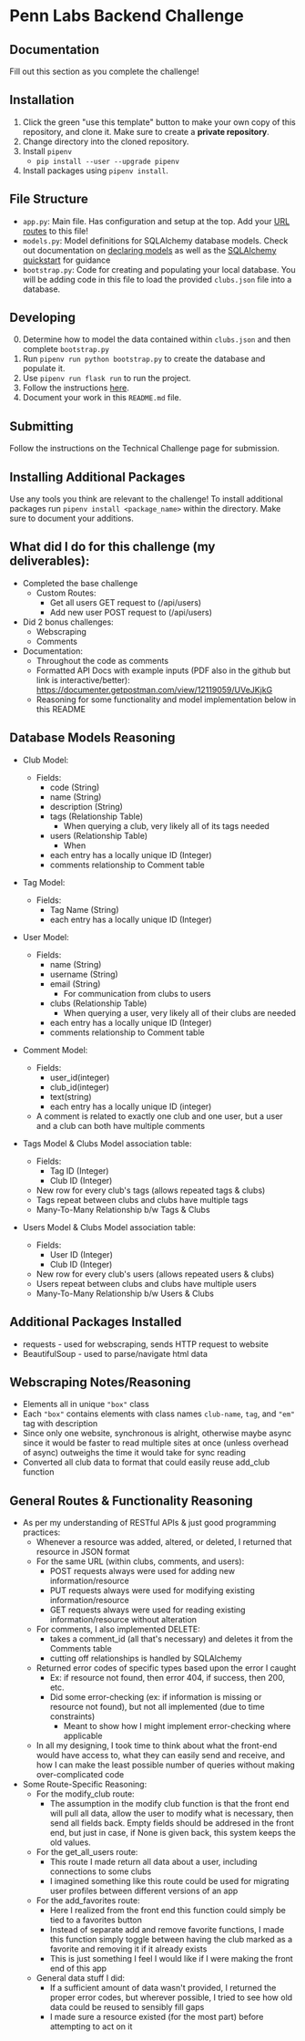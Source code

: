# Penn Labs Backend Challenge

## Documentation

Fill out this section as you complete the challenge!

## Installation

1. Click the green "use this template" button to make your own copy of this repository, and clone it. Make sure to create a **private repository**.
2. Change directory into the cloned repository.
3. Install `pipenv`
   - `pip install --user --upgrade pipenv`
4. Install packages using `pipenv install`.

## File Structure

- `app.py`: Main file. Has configuration and setup at the top. Add your [URL routes](https://flask.palletsprojects.com/en/1.1.x/quickstart/#routing) to this file!
- `models.py`: Model definitions for SQLAlchemy database models. Check out documentation on [declaring models](https://flask-sqlalchemy.palletsprojects.com/en/2.x/models/) as well as the [SQLAlchemy quickstart](https://flask-sqlalchemy.palletsprojects.com/en/2.x/quickstart/#quickstart) for guidance
- `bootstrap.py`: Code for creating and populating your local database. You will be adding code in this file to load the provided `clubs.json` file into a database.

## Developing

0. Determine how to model the data contained within `clubs.json` and then complete `bootstrap.py`
1. Run `pipenv run python bootstrap.py` to create the database and populate it.
2. Use `pipenv run flask run` to run the project.
3. Follow the instructions [here](https://www.notion.so/pennlabs/Backend-Challenge-Fall-20-31461f3d91ad4f46adb844b1e112b100).
4. Document your work in this `README.md` file.

## Submitting

Follow the instructions on the Technical Challenge page for submission.

## Installing Additional Packages

Use any tools you think are relevant to the challenge! To install additional packages
run `pipenv install <package_name>` within the directory. Make sure to document your additions.

## What did I do for this challenge (my deliverables):
- Completed the base challenge
  - Custom Routes: 
    - Get all users GET request to (/api/users)
    - Add new user POST request to (/api/users)
- Did 2 bonus challenges:
  - Webscraping
  - Comments
- Documentation:
  - Throughout the code as comments
  - Formatted API Docs with example inputs (PDF also in the github but link is interactive/better): https://documenter.getpostman.com/view/12119059/UVeJKjkG
  - Reasoning for some functionality and model implementation below in this README

## Database Models Reasoning

- Club Model:
  - Fields:
    - code (String)
    - name (String)
    - description (String)
    - tags (Relationship Table)
      - When querying a club, very likely all of its tags needed
    - users (Relationship Table)
      - When 
    - each entry has a locally unique ID (Integer)
    - comments relationship to Comment table

- Tag Model:
  - Fields:
    - Tag Name (String)
    - each entry has a locally unique ID (Integer)

- User Model:
  - Fields:
    - name (String)
    - username (String)
    - email (String)
      - For communication from clubs to users
    - clubs (Relationship Table)
      - When querying a user, very likely all of their clubs are needed
    - each entry has a locally unique ID (Integer)
    - comments relationship to Comment table

- Comment Model:
  - Fields:
    - user_id(integer)
    - club_id(integer)
    - text(string)
    - each entry has a locally unique ID (integer)
  - A comment is related to exactly one club and one user, but a user and a club can both have multiple comments

- Tags Model & Clubs Model association table:
  - Fields:
    - Tag ID (Integer)
    - Club ID (Integer)
  - New row for every club's tags (allows repeated tags & clubs)
  - Tags repeat between clubs and clubs have multiple tags
  - Many-To-Many Relationship b/w Tags & Clubs

- Users Model & Clubs Model association table:
  - Fields:
    - User ID (Integer)
    - Club ID (Integer)
  - New row for every club's users (allows repeated users & clubs)
  - Users repeat between clubs and clubs have multiple users
  - Many-To-Many Relationship b/w Users & Clubs

## Additional Packages Installed
- requests - used for webscraping, sends HTTP request to website
- BeautifulSoup - used to parse/navigate html data

## Webscraping Notes/Reasoning
- Elements all in unique `"box"` class
- Each `"box"` contains elements with class names `club-name`, `tag`, 
and `"em"` tag with description
- Since only one website, synchronous is alright, otherwise maybe async since
  it would be faster to read multiple sites at once (unless overhead of async)
  outweighs the time it would take for sync reading
- Converted all club data to format that could easily reuse add_club function

## General Routes & Functionality Reasoning
- As per my understanding of RESTful APIs & just good programming practices:
  - Whenever a resource was added, altered, or deleted, I returned that resource in JSON format
  - For the same URL (within clubs, comments, and users):
    - POST requests always were used for adding new information/resource
    - PUT requests always were used for modifying existing information/resource
    - GET requests always were used for reading existing information/resource without alteration
  - For comments, I also implemented DELETE:
    - takes a comment_id (all that's necessary) and deletes it from the Comments table
    - cutting off relationships is handled by SQLAlchemy
  - Returned error codes of specific types based upon the error I caught
    - Ex: if resource not found, then error 404, if success, then 200, etc.
    - Did some error-checking (ex: if information is missing or resource not found), but not all implemented (due to time constraints)
      - Meant to show how I might implement error-checking where applicable
  - In all my designing, I took time to think about what the front-end would have access to, what they can easily send and receive, and how I can make the least possible number of queries without making over-complicated code
- Some Route-Specific Reasoning:
  - For the modify_club route:
    - The assumption in the modify club function is that the front end will pull all data, allow the user to modify what is necessary, then send all fields back. Empty fields should be addresed in the front end, but just in case, if None is given back, this system keeps the old values.
  - For the get_all_users route:
    - This route I made return all data about a user, including connections to some clubs
    - I imagined something like this route could be used for migrating user profiles between different versions of an app
  - For the add_favorites route:
    - Here I realized from the front end this function could simply be tied to a favorites button
    - Instead of separate add and remove favorite functions, I made this function simply toggle between having the club marked as a favorite and removing it if it already exists
    - This is just something I feel I would like if I were making the front end of this app
  - General data stuff I did:
    - If a sufficient amount of data wasn't provided, I returned the proper error codes, but wherever possible, I tried to see how old data could be reused to sensibly fill gaps
    - I made sure a resource existed (for the most part) before attempting to act on it